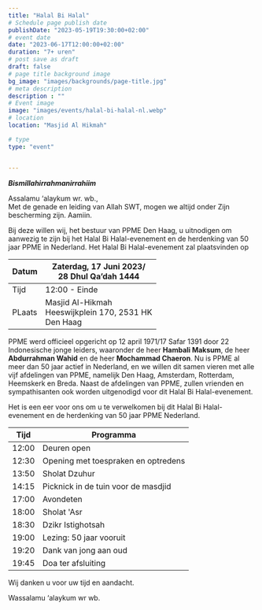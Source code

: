 ```yaml
---
title: "Halal Bi Halal"
# Schedule page publish date
publishDate: "2023-05-19T19:30:00+02:00"
# event date
date: "2023-06-17T12:00:00+02:00"
duration: "7+ uren"
# post save as draft
draft: false
# page title background image
bg_image: "images/backgrounds/page-title.jpg"
# meta description
description : ""
# Event image
image: "images/events/halal-bi-halal-nl.webp"
# location
location: "Masjid Al Hikmah"

# type
type: "event"


---
```


***Bismillahirrahmanirrahiim***

Assalamu ‘alaykum wr. wb.,<br/>
Met de genade en leiding van Allah SWT, mogen we altijd onder Zijn bescherming zijn. Aamiin.

Bij deze willen wij, het bestuur van PPME Den Haag, u uitnodigen om aanwezig te zijn bij het Halal Bi Halal-evenement en de herdenking van 50 jaar PPME in Nederland. Het Halal Bi Halal-evenement zal plaatsvinden op		


| Datum | Zaterdag, 17 Juni 2023/<br/>28 Dhul Qa’dah 1444 |
|----|----|
| Tijd | 12:00 - Einde |
| PLaats | Masjid Al-Hikmah<br/>Heeswijkplein 170, 2531 HK<br/>Den Haag |

PPME werd officieel opgericht op 12 april 1971/17 Safar 1391 door 22 Indonesische jonge leiders, waaronder de heer **Hambali Maksum**, de heer **Abdurrahman Wahid** en de heer **Mochammad Chaeron**. Nu is PPME al meer dan 50 jaar actief in Nederland, en we willen dit samen vieren met alle vijf afdelingen van PPME, namelijk Den Haag, Amsterdam, Rotterdam, Heemskerk en Breda. Naast de afdelingen van PPME, zullen vrienden en sympathisanten ook worden uitgenodigd voor dit Halal Bi Halal-evenement.

Het is een eer voor ons om u te verwelkomen bij dit Halal Bi Halal-evenement en de herdenking van 50 jaar PPME Nederland.



| Tijd | Programma |
|------|-----------|
| 12:00 | Deuren open | 
| 12:30 | Opening met toespraken en optredens | 
| 13:50 | Sholat Dzuhur | 
| 14:15 | Picknick in de tuin voor de masdjid | 
| 17:00 | Avondeten | 
| 18:00 | Sholat 'Asr | 
| 18:30 | Dzikr Istighotsah  | 
| 19:00 | Lezing: 50 jaar vooruit | 
| 19:20 | Dank van jong aan oud | 
| 19:45 | Doa ter afsluiting | 

Wij danken u voor uw tijd en aandacht.

Wassalamu ‘alaykum wr wb.